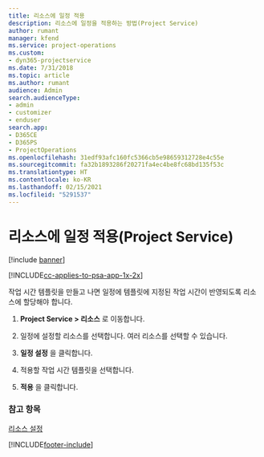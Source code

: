 ```yaml
---
title: 리소스에 일정 적용
description: 리소스에 일정을 적용하는 방법(Project Service)
author: rumant
manager: kfend
ms.service: project-operations
ms.custom:
- dyn365-projectservice
ms.date: 7/31/2018
ms.topic: article
ms.author: rumant
audience: Admin
search.audienceType:
- admin
- customizer
- enduser
search.app:
- D365CE
- D365PS
- ProjectOperations
ms.openlocfilehash: 31edf93afc160fc5366cb5e98659312728e4c55e
ms.sourcegitcommit: fa32b1893286f20271fa4ec4be8fc68bd135f53c
ms.translationtype: HT
ms.contentlocale: ko-KR
ms.lasthandoff: 02/15/2021
ms.locfileid: "5291537"
---
```

# <a name="apply-a-calendar-to-a-resource-project-service"></a>리소스에 일정 적용(Project Service)

[!include [banner](../includes/psa-now-project-operations.md)]

[!INCLUDE[cc-applies-to-psa-app-1x-2x](../includes/cc-applies-to-psa-app-1x-2x.md)]

작업 시간 템플릿을 만들고 나면 일정에 템플릿에 지정된 작업 시간이 반영되도록 리소스에 할당해야 합니다.  
  
1.  **Project Service > 리소스** 로 이동합니다.  
  
2.  일정에 설정할 리소스를 선택합니다. 여러 리소스를 선택할 수 있습니다.  
  
3.  **일정 설정** 을 클릭합니다.  
  
4.  적용할 작업 시간 템플릿을 선택합니다.  
  
5.  **적용** 을 클릭합니다.  
  
### <a name="see-also"></a>참고 항목  
 [리소스 설정](../psa/set-up-resources.md)


[!INCLUDE[footer-include](../includes/footer-banner.md)]